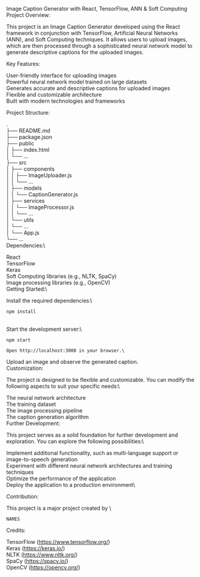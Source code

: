 
Image Caption Generator with React, TensorFlow, ANN & Soft Computing\
Project Overview:

This project is an Image Caption Generator developed using the React framework in conjunction with TensorFlow, Artificial Neural Networks (ANN), and Soft Computing techniques. It allows users to upload images, which are then processed through a sophisticated neural network model to generate descriptive captions for the uploaded images.

Key Features:

User-friendly interface for uploading images\
Powerful neural network model trained on large datasets\
Generates accurate and descriptive captions for uploaded images\
Flexible and customizable architecture\
Built with modern technologies and frameworks

Project Structure:

.\
├── README.md\
├── package.json\
├── public\
│   ├── index.html\
│   └── ...\
├── src\
│   ├── components\
│   │   ├── ImageUploader.js\
│   │   └── ...\
│   ├── models\
│   │   └── CaptionGenerator.js\
│   ├── services\
│   │   └── ImageProcessor.js\
│   │   └── ...\
│   └── utils\
│       └── ...\
│   └── App.js\
└── ...\
Dependencies:\

React\
TensorFlow\
Keras\
Soft Computing libraries (e.g., NLTK, SpaCy)\
Image processing libraries (e.g., OpenCV)\
Getting Started:\

Install the required dependencies:\
```
npm install
```
\
Start the development server:\
```
npm start
```
```
Open http://localhost:3000 in your browser.\
```
Upload an image and observe the generated caption.\
Customization:

The project is designed to be flexible and customizable. You can modify the following aspects to suit your specific needs:\

The neural network architecture\
The training dataset\
The image processing pipeline\
The caption generation algorithm\
Further Development:

This project serves as a solid foundation for further development and exploration. You can explore the following possibilities:\

Implement additional functionality, such as multi-language support or image-to-speech generation\
Experiment with different neural network architectures and training techniques\
Optimize the performance of the application\
Deploy the application to a production environment\

Contribution:

This project is a major project created by \

```NAMES```

Credits:

TensorFlow (https://www.tensorflow.org/)\
Keras (https://keras.io/)\
NLTK (https://www.nltk.org/)\
SpaCy (https://spacy.io/)\
OpenCV (https://opencv.org/)

